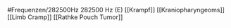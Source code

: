#Frequenzen/282500Hz
282500 Hz (E)
[[Krampf]]
[[Kraniopharyngeoms]]
[[Limb Cramp]]
[[Rathke Pouch Tumor]]